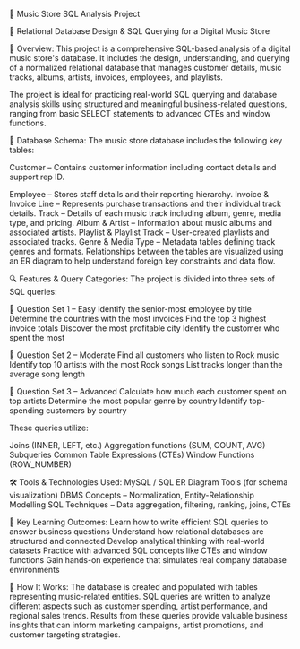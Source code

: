 🎵 Music Store SQL Analysis Project

📌 Relational Database Design & SQL Querying for a Digital Music Store

🧾 Overview:
This project is a comprehensive SQL-based analysis of a digital music store's database. It includes the design, understanding, and querying of a normalized relational database that manages customer details, music tracks, albums, artists, invoices, employees, and playlists.

The project is ideal for practicing real-world SQL querying and database analysis skills using structured and meaningful business-related questions, ranging from basic SELECT statements to advanced CTEs and window functions.

🧩 Database Schema:
The music store database includes the following key tables:

Customer – Contains customer information including contact details and support rep ID.

Employee – Stores staff details and their reporting hierarchy.
Invoice & Invoice Line – Represents purchase transactions and their individual track details.
Track – Details of each music track including album, genre, media type, and pricing.
Album & Artist – Information about music albums and associated artists.
Playlist & Playlist Track – User-created playlists and associated tracks.
Genre & Media Type – Metadata tables defining track genres and formats.
Relationships between the tables are visualized using an ER diagram to help understand foreign key constraints and data flow.

🔍 Features & Query Categories:
The project is divided into three sets of SQL queries:

🔹 Question Set 1 – Easy
Identify the senior-most employee by title
Determine the countries with the most invoices
Find the top 3 highest invoice totals
Discover the most profitable city
Identify the customer who spent the most

🔹 Question Set 2 – Moderate
Find all customers who listen to Rock music
Identify top 10 artists with the most Rock songs
List tracks longer than the average song length

🔹 Question Set 3 – Advanced
Calculate how much each customer spent on top artists
Determine the most popular genre by country
Identify top-spending customers by country

These queries utilize:

Joins (INNER, LEFT, etc.)
Aggregation functions (SUM, COUNT, AVG)
Subqueries
Common Table Expressions (CTEs)
Window Functions (ROW_NUMBER)

🛠️ Tools & Technologies Used:
MySQL / SQL
ER Diagram Tools (for schema visualization)
DBMS Concepts – Normalization, Entity-Relationship Modelling
SQL Techniques – Data aggregation, filtering, ranking, joins, CTEs

🎯 Key Learning Outcomes:
Learn how to write efficient SQL queries to answer business questions
Understand how relational databases are structured and connected
Develop analytical thinking with real-world datasets
Practice with advanced SQL concepts like CTEs and window functions
Gain hands-on experience that simulates real company database environments

🚀 How It Works:
The database is created and populated with tables representing music-related entities.
SQL queries are written to analyze different aspects such as customer spending, artist performance, and regional sales trends.
Results from these queries provide valuable business insights that can inform marketing campaigns, artist promotions, and customer targeting strategies.
